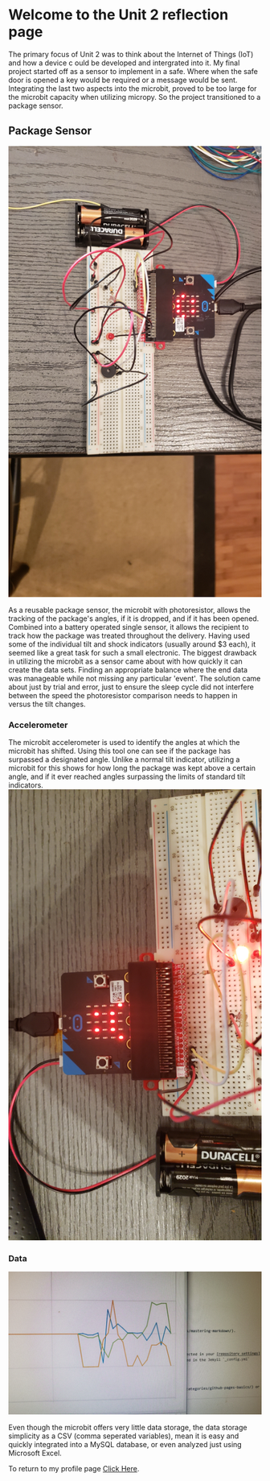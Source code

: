 # Welcome to the Unit 2 reflection page

The primary focus of Unit 2 was to think about the Internet of Things (IoT) and how a device c
ould be developed and intergrated into it. My final project started off as a sensor to implement 
in a safe. Where when the safe door is opened a key would be required or a message would be sent. 
Integrating the last two aspects into the microbit, proved to be too large for the microbit 
capacity when utilizing micropy. So the project transitioned to a package sensor. 

## **Package Sensor**
![Image](Positive.jpg)

As a reusable package sensor, the microbit with photoresistor, allows the tracking of the package's angles, 
if it is dropped, and if it has been opened. Combined into a battery operated single sensor, it allows the 
recipient to track how the package was treated throughout the delivery. Having used some of the individual 
tilt and shock indicators (usually around $3 each), it seemed like a great task for such a small electronic.
The biggest drawback in utilizing the microbit as a sensor came about with how quickly it can create the 
data sets. Finding an appropriate balance where the end data was manageable while not missing any particular 
'event'. The solution came about just by trial and error, just to ensure the sleep cycle did not interfere 
between the speed the photoresistor comparison needs to happen in versus the tilt changes.



### **Accelerometer**
The microbit accelerometer is used to identify the angles at which the microbit has shifted. 
Using this tool one can see if the package has surpassed a designated angle. Unlike a normal 
tilt indicator, utilizing a microbit for this shows for how long the package was kept above 
a certain angle, and if it ever reached angles surpassing the limits of standard tilt indicators.
![Image](Negative.jpg)

### **Data**

![Image](Shaking.jpg)

Even though the microbit offers very little data storage, the data storage simplicity as a CSV 
(comma seperated variables), mean it is easy and quickly integrated into a MySQL database, or 
even analyzed just using Microsoft Excel.


To return to my profile page [Click Here](https://frantzl-cyber.github.io/FL_portfolio/).
